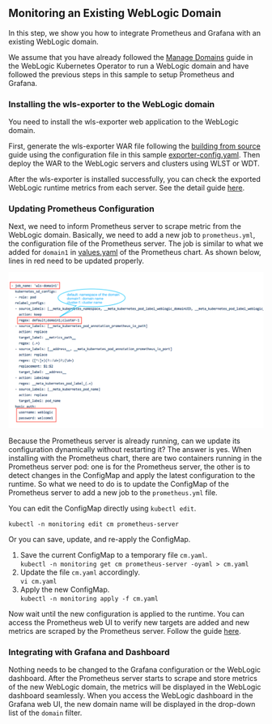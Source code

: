 ## Monitoring an Existing WebLogic Domain
In this step, we show you how to integrate Prometheus and Grafana with an existing WebLogic domain.

We assume that you have already followed the [Manage Domains](https://oracle.github.io/weblogic-kubernetes-operator/userguide/managing-domains/) guide in the WebLogic Kubernetes Operator to run a WebLogic domain and have followed the previous steps in this sample to setup Prometheus and Grafana.

### Installing the wls-exporter to the WebLogic domain
You need to install the wls-exporter web application to the WebLogic domain.

First, generate the wls-exporter WAR file following the [building from source](https://github.com/oracle/weblogic-monitoring-exporter#building-from-source) guide using the configuration file in this sample [exporter-config.yaml](../dashboard/exporter-config.yaml). Then deploy the WAR to the WebLogic servers and clusters using WLST or WDT.  

After the wls-exporter is installed successfully, you can check the exported WebLogic runtime metrics from each server. See the detail guide [here](04-wls-domain.md#check-the-weblogic-runtime-metrics).

### Updating Prometheus Configuration
Next, we need to inform Prometheus server to scrape metric from the WebLogic domain. Basically, we need to add a new job to `prometheus.yml`, the configuration file of the Prometheus server. The job is similar to what we added for `domain1` in [values.yaml](../prometheus/values.yaml#L59) of the Prometheus chart. As shown below, lines in red need to be updated properly.

![job](images/prometheus-job.png)

Because the Prometheus server is already running, can we update its configuration dynamically without restarting it? The answer is yes. When installing with the Prometheus chart, there are two containers running in the Prometheus server pod: one is for the Prometheus server, the other is to detect changes in the ConfigMap and apply the latest configuration to the runtime. So what we need to do is to update the ConfigMap of the Prometheus server to add a new job to the `prometheus.yml` file. 

You can edit the ConfigMap directly using `kubectl edit`.
```
kubectl -n monitoring edit cm prometheus-server
```
Or you can save, update, and re-apply the ConfigMap.
1. Save the current ConfigMap to a temporary file `cm.yaml`.  
   `kubectl -n monitoring get cm prometheus-server -oyaml > cm.yaml`
1. Update the file `cm.yaml` accordingly.  
   `vi cm.yaml`
1. Apply the new ConfigMap.  
   `kubectl -n monitoring apply -f cm.yaml`

Now wait until the new configuration is applied to the runtime. You can access the Prometheus web UI to verify new targets are added and new metrics are scraped by the Prometheus server. Follow the guide [here](05-prometheus.md#access-the-prometheus-web-ui).

### Integrating with Grafana and Dashboard
Nothing needs to be changed to the Grafana configuration or the WebLogic dashboard. After the Prometheus server starts to scrape and store metrics of the new WebLogic domain, the metrics will be displayed in the WebLogic dashboard seamlessly. When you access the WebLogic dashboard in the Grafana web UI, the new domain name will be displayed in the drop-down list of the `domain` filter.

